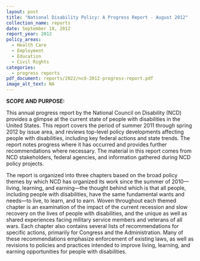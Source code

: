 ```yaml
---
layout: post
title: "National Disability Policy: A Progress Report - August 2012"
collection_name: reports
date: September 18, 2012
report_year: 2012
policy_areas:
  - Health Care
  - Employment
  - Education
  - Civil Rights
categories:
  - progress reports
pdf_document: reports/2022/ncd-2012-progress-report.pdf
image_alt_text: NA
---
```

**S﻿COPE AND PURPOSE:**

This annual progress report by the National Council on Disability (NCD) provides a glimpse at the current state of people with disabilities in the United States. This report covers the period of summer 2011 through spring 2012 by issue area, and reviews top-level policy developments affecting people with disabilities, including key federal actions and state trends. The report notes progress where it has occurred and provides further recommendations where necessary. The material in this report comes from NCD stakeholders, federal agencies, and information gathered during NCD policy projects.

The report is organized into three chapters based on the broad policy themes by which NCD has organized its work since the summer of 2010—living, learning, and earning—the thought behind which is that all people, including people with disabilities, have the same fundamental wants and needs—to live, to learn, and to earn. Woven throughout each themed chapter is an examination of the impact of the current recession and slow recovery on the lives of people with disabilities, and the unique as well as shared experiences facing military service members and veterans of all wars. Each chapter also contains several lists of recommendations for specific actions, primarily for Congress and the Administration. Many of these recommendations emphasize enforcement of existing laws, as well as revisions to policies and practices intended to improve living, learning, and earning opportunities for people with disabilities.